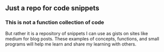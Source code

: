 ## Just a repo for code snippets
### This is not a function collection of code

But rather it is a repository of snippets I can use as gists on sites like medium for blog posts. These examples of concepts, functions, and small programs will help me learn and share my learning with others.